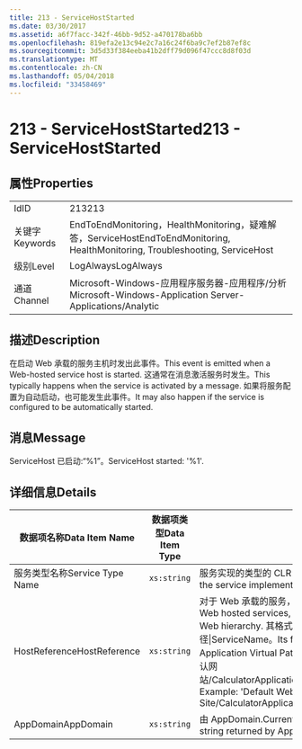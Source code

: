 ```yaml
---
title: 213 - ServiceHostStarted
ms.date: 03/30/2017
ms.assetid: a6f7facc-342f-46bb-9d52-a470178ba6bb
ms.openlocfilehash: 819efa2e13c94e2c7a16c24f6ba9c7ef2b87ef8c
ms.sourcegitcommit: 3d5d33f384eeba41b2dff79d096f47ccc8d8f03d
ms.translationtype: MT
ms.contentlocale: zh-CN
ms.lasthandoff: 05/04/2018
ms.locfileid: "33458469"
---
```

# <a name="213---servicehoststarted"></a><span data-ttu-id="b3fc4-102">213 - ServiceHostStarted</span><span class="sxs-lookup"><span data-stu-id="b3fc4-102">213 - ServiceHostStarted</span></span>
## <a name="properties"></a><span data-ttu-id="b3fc4-103">属性</span><span class="sxs-lookup"><span data-stu-id="b3fc4-103">Properties</span></span>  
  
|||  
|-|-|  
|<span data-ttu-id="b3fc4-104">Id</span><span class="sxs-lookup"><span data-stu-id="b3fc4-104">ID</span></span>|<span data-ttu-id="b3fc4-105">213</span><span class="sxs-lookup"><span data-stu-id="b3fc4-105">213</span></span>|  
|<span data-ttu-id="b3fc4-106">关键字</span><span class="sxs-lookup"><span data-stu-id="b3fc4-106">Keywords</span></span>|<span data-ttu-id="b3fc4-107">EndToEndMonitoring，HealthMonitoring，疑难解答，ServiceHost</span><span class="sxs-lookup"><span data-stu-id="b3fc4-107">EndToEndMonitoring, HealthMonitoring, Troubleshooting, ServiceHost</span></span>|  
|<span data-ttu-id="b3fc4-108">级别</span><span class="sxs-lookup"><span data-stu-id="b3fc4-108">Level</span></span>|<span data-ttu-id="b3fc4-109">LogAlways</span><span class="sxs-lookup"><span data-stu-id="b3fc4-109">LogAlways</span></span>|  
|<span data-ttu-id="b3fc4-110">通道</span><span class="sxs-lookup"><span data-stu-id="b3fc4-110">Channel</span></span>|<span data-ttu-id="b3fc4-111">Microsoft-Windows-应用程序服务器-应用程序/分析</span><span class="sxs-lookup"><span data-stu-id="b3fc4-111">Microsoft-Windows-Application Server-Applications/Analytic</span></span>|  
  
## <a name="description"></a><span data-ttu-id="b3fc4-112">描述</span><span class="sxs-lookup"><span data-stu-id="b3fc4-112">Description</span></span>  
 <span data-ttu-id="b3fc4-113">在启动 Web 承载的服务主机时发出此事件。</span><span class="sxs-lookup"><span data-stu-id="b3fc4-113">This event is emitted when a Web-hosted service host is started.</span></span> <span data-ttu-id="b3fc4-114">这通常在消息激活服务时发生。</span><span class="sxs-lookup"><span data-stu-id="b3fc4-114">This typically happens when the service is activated by a message.</span></span> <span data-ttu-id="b3fc4-115">如果将服务配置为自动启动，也可能发生此事件。</span><span class="sxs-lookup"><span data-stu-id="b3fc4-115">It may also happen if the service is configured to be automatically started.</span></span>  
  
## <a name="message"></a><span data-ttu-id="b3fc4-116">消息</span><span class="sxs-lookup"><span data-stu-id="b3fc4-116">Message</span></span>  
 <span data-ttu-id="b3fc4-117">ServiceHost 已启动:“%1”。</span><span class="sxs-lookup"><span data-stu-id="b3fc4-117">ServiceHost started: '%1'.</span></span>  
  
## <a name="details"></a><span data-ttu-id="b3fc4-118">详细信息</span><span class="sxs-lookup"><span data-stu-id="b3fc4-118">Details</span></span>  
  
|<span data-ttu-id="b3fc4-119">数据项名称</span><span class="sxs-lookup"><span data-stu-id="b3fc4-119">Data Item Name</span></span>|<span data-ttu-id="b3fc4-120">数据项类型</span><span class="sxs-lookup"><span data-stu-id="b3fc4-120">Data Item Type</span></span>|<span data-ttu-id="b3fc4-121">描述</span><span class="sxs-lookup"><span data-stu-id="b3fc4-121">Description</span></span>|  
|--------------------|--------------------|-----------------|  
|<span data-ttu-id="b3fc4-122">服务类型名称</span><span class="sxs-lookup"><span data-stu-id="b3fc4-122">Service Type Name</span></span>|`xs:string`|<span data-ttu-id="b3fc4-123">服务实现的类型的 CLR FullName。</span><span class="sxs-lookup"><span data-stu-id="b3fc4-123">The CLR FullName of the type of the service implementation.</span></span>|  
|<span data-ttu-id="b3fc4-124">HostReference</span><span class="sxs-lookup"><span data-stu-id="b3fc4-124">HostReference</span></span>|`xs:string`|<span data-ttu-id="b3fc4-125">对于 Web 承载的服务，此字段唯一标识 Web 层次结构中的服务。</span><span class="sxs-lookup"><span data-stu-id="b3fc4-125">For Web hosted services, this field uniquely identifies the service in the Web hierarchy.</span></span> <span data-ttu-id="b3fc4-126">其格式定义为网站名称应用程序虚拟路径&#124;服务虚拟路径&#124;ServiceName。</span><span class="sxs-lookup"><span data-stu-id="b3fc4-126">Its format is defined as 'Web Site Name Application Virtual Path&#124;Service Virtual Path&#124;ServiceName'.</span></span> <span data-ttu-id="b3fc4-127">示例: 默认网站/CalculatorApplication&#124;/CalculatorService.svc&#124;CalculatorService。</span><span class="sxs-lookup"><span data-stu-id="b3fc4-127">Example: 'Default Web Site/CalculatorApplication&#124;/CalculatorService.svc&#124;CalculatorService'.</span></span>|  
|<span data-ttu-id="b3fc4-128">AppDomain</span><span class="sxs-lookup"><span data-stu-id="b3fc4-128">AppDomain</span></span>|`xs:string`|<span data-ttu-id="b3fc4-129">由 AppDomain.CurrentDomain.FriendlyName 返回的字符串。</span><span class="sxs-lookup"><span data-stu-id="b3fc4-129">The string returned by AppDomain.CurrentDomain.FriendlyName.</span></span>|
